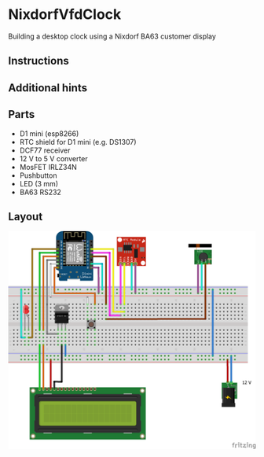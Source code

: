 # NixdorfVfdClock
Building a desktop clock using a Nixdorf BA63 customer display

## Instructions

## Additional hints

## Parts
- D1 mini (esp8266)
- RTC shield for D1 mini (e.g. DS1307)
- DCF77 receiver
- 12 V to 5 V converter
- MosFET IRLZ34N
- Pushbutton
- LED (3 mm)
- BA63 RS232

## Layout
![Fritzing layout.](fritzing_sketch.png)
